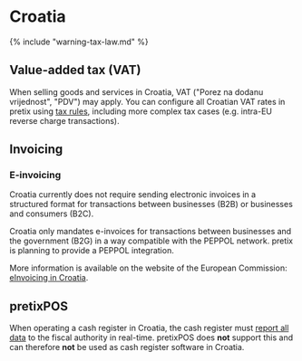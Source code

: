 # Croatia

{% include "warning-tax-law.md" %}

## Value-added tax (VAT)

When selling goods and services in Croatia, VAT ("Porez na dodanu vrijednost", "PDV") may apply.
You can configure all Croatian VAT rates in pretix using [tax rules](../../guides/taxes.md), including more complex tax cases (e.g. intra-EU reverse charge transactions).

## Invoicing

### E-invoicing

Croatia currently does not require sending electronic invoices in a structured format for transactions between businesses (B2B) or businesses and consumers (B2C).

Croatia only mandates e-invoices for transactions between businesses and the government (B2G) in a way compatible with the PEPPOL network.
pretix is planning to provide a PEPPOL integration.

More information is available on the website of the European Commission: [eInvoicing in Croatia](https://ec.europa.eu/digital-building-blocks/sites/display/DIGITAL/eInvoicing+in+Croatia).

## pretixPOS

When operating a cash register in Croatia, the cash register must [report all data](https://www.fina.hr/poslovni-digitalni-certifikati/poslovni-certifikati-za-fiskalizaciju#info) to the fiscal authority in real-time.
pretixPOS does **not** support this and can therefore **not** be used as cash register software in Croatia.